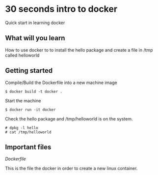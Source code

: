 30 seconds intro to docker
==============================================

Quick start in learning docker

What will you learn
-----------------------

How to use docker to to install the hello package and create a file in /tmp
called helloworld


Getting started
-------------------

Compile/Build the Dockerfile into a new machine image

	$ docker build -t docker .

Start the machine

	$ docker run -it docker

Check the hello package and /tmp/helloworld is on the system.

	# dpkg -l hello
	# cat /tmp/helloworld


Important files
------------------

*Dockerfile*

This is the file the docker in order to create a new linux container.
